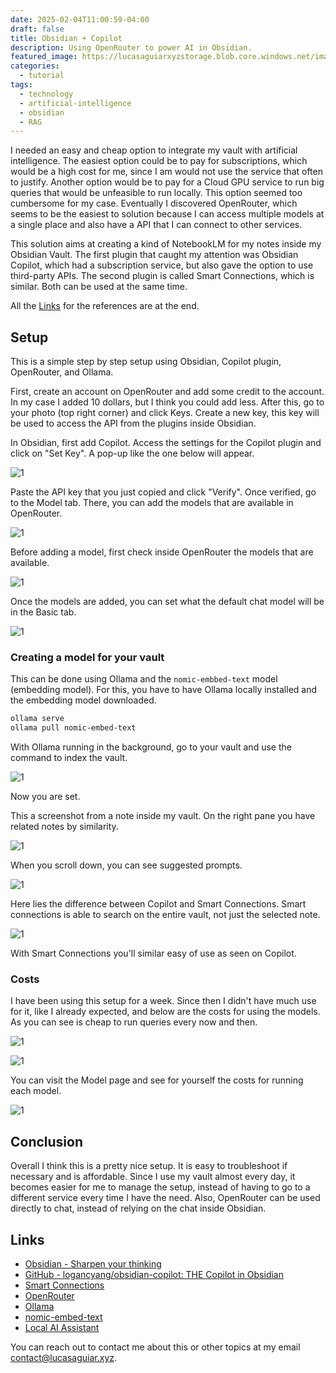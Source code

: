 ```yaml
---
date: 2025-02-04T11:00:59-04:00
draft: false
title: Obsidian + Copilot
description: Using OpenRouter to power AI in Obsidian.
featured_image: https://lucasaguiarxyzstorage.blob.core.windows.net/images/thumb-obsidian-copilot.png
categories:
  - tutorial
tags:
  - technology
  - artificial-intelligence
  - obsidian
  - RAG
---
```


I needed an easy and cheap option to integrate my vault with artificial intelligence. The easiest option could be to pay for subscriptions, which would be a high cost for me, since I am would not use the service that often to justify. Another option would be to pay for a Cloud GPU service to run big queries that would be unfeasible to run locally. This option seemed too cumbersome for my case. Eventually I discovered OpenRouter, which seems to be the easiest to solution because I can access multiple models at a single place and also have a API that I can connect to other services.

This solution aims at creating a kind of NotebookLM for my notes inside my Obsidian Vault. The first plugin that caught my attention was Obsidian Copilot, which had a subscription service, but also gave the option to use third-party APIs. The second plugin is called Smart Connections, which is similar. Both can be used at the same time.

All the [Links](#links) for the references are at the end.

## Setup

This is a simple step by step setup using Obsidian, Copilot plugin, OpenRouter, and Ollama.

First, create an account on OpenRouter and add some credit to the account. In my case I added 10 dollars, but I think you could add less. After this, go to your photo (top right corner) and click Keys. Create a new key, this key will be used to access the API from the plugins inside Obsidian.

In Obsidian, first add Copilot. Access the settings for the Copilot plugin and click on "Set Key". A pop-up like the one below will appear.

![1](/images/Pasted%20image%2020250204211022.png)

Paste the API key that you just copied and click "Verify". Once verified, go to the Model tab. There, you can add the models that are available in OpenRouter.

![1](/images/Pasted%20image%2020250204211334.png)

Before adding a model, first check inside OpenRouter the models that are available.

![1](/images/Pasted%20image%2020250204211446.png)

Once the models are added, you can set what the default chat model will be in the Basic tab.

![1](/images/Pasted%20image%2020250204211555.png)

### Creating a model for your vault

This can be done using Ollama and the `nomic-embbed-text` model (embedding model). For this, you have to have Ollama locally installed and the embedding model downloaded.

```bash
ollama serve
ollama pull nomic-embed-text
```

With Ollama running in the background, go to your vault and use the command to index the vault.

![1](/images/Pasted%20image%2020250204211956.png)

Now you are set.

This a screenshot from a note inside my vault. On the right pane you have related notes by similarity.

![1](/images/Pasted%20image%2020250204213406.png)

When you scroll down, you can see suggested prompts.

![1](/images/Pasted%20image%2020250204213447.png)

Here lies the difference between Copilot and Smart Connections. Smart connections is able to search on the entire vault, not just the selected note.

![1](/images/Pasted%20image%2020250204213748.png)

With Smart Connections you'll similar easy of use as seen on Copilot.

### Costs

I have been using this setup for a week. Since then I didn't have much use for it, like I already expected, and below are the costs for using the models.  As you can see is cheap to run queries every now and then.

![1](/images/Pasted%20image%2020250204230941.png)

![1](/images/Pasted%20image%2020250204230809.png)

You can visit the Model page and see for yourself the costs for running each model.

![1](/images/Pasted%20image%2020250204231200.png)

## Conclusion

Overall I think this is a pretty nice setup. It is easy to troubleshoot if necessary and is affordable. Since I use my vault almost every day, it becomes easier for me to manage the setup, instead of having to go to a different service every time I have the need. Also, OpenRouter can be used directly to chat, instead of relying on the chat inside Obsidian.

## Links

- [Obsidian - Sharpen your thinking](https://obsidian.md/)
- [GitHub - logancyang/obsidian-copilot: THE Copilot in Obsidian](https://github.com/logancyang/obsidian-copilot)
- [Smart Connections](https://smartconnections.app/)
- [OpenRouter](https://openrouter.ai/)
- [Ollama](https://ollama.com/)
- [nomic-embed-text](https://ollama.com/library/nomic-embed-text)
- [Local AI Assistant](3_local-ai-assistant)

You can reach out to contact me about this or other topics at my email <contact@lucasaguiar.xyz>.
